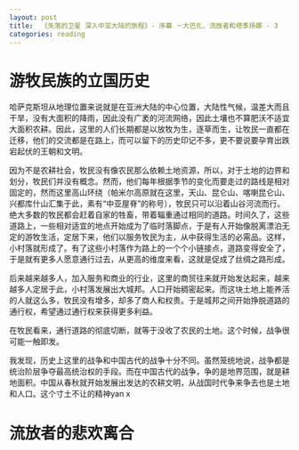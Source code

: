 ```yaml
---
layout: post
title:  《失落的卫星 深入中亚大陆的旅程》- 序幕 －大巴扎、流放者和塔季扬娜 - 3
categories: reading
---
```


# 游牧民族的立国历史

哈萨克斯坦从地理位置来说就是在亚洲大陆的中心位置，大陆性气候，温差大而且干旱，没有大面积的降雨，因此没有广袤的河流网络，因此土壤也不算肥沃不适宜大面积农耕。因此，这里的人们长期都是以放牧为生，逐草而生，让牧民一直都在迁移，他们的交流都是在路上，而可以留下的历史印记不多，更不要说要孕育出跌宕起伏的王朝和文明。

因为不是农耕社会，牧民没有像农民那么依赖土地资源，所以，对于土地的边界和划分，牧民们并没有概念。然而，他们每年根据季节的变化而要走过的路线是相对固定的，然而这里高山环绕（帕米尔高原就在这里，天山、昆仑山、喀喇昆仑山、兴都库什山汇集于此，素有“中亚屋脊”的称号），牧民只可以沿着山谷河流而行。绝大多数的牧民都会赶着自家的牲畜，带着辎重通过相同的道路。时间久了，这些道路上，一些相对适宜的地点开始成为了临时落脚点，于是有人开始像脱离漂泊无定的游牧生活，定居下来，他们以服务牧民为主，从中获得生活的必需品。这样，小村落就形成了。有了这些小村落作为路上的一个个小链接点，道路变得安全了，于是就有更多人愿意通行过去，从更高的维度来看，这就是促成了丝绸之路形成。

后来越来越多人，加入服务和商业的行业，这里的商贸往来就开始发达起来，越来越多人定居于此，小村落发展出大城邦。人口开始稠密起来。而这块土地上能养活的人就这么多，牧民没有增多，却多了商人和权贵。于是城邦之间开始挣脱道路的通行权，希望通过通行权来获得更多利益。

在牧民看来，通行道路的彻底切断，就等于没收了农民的土地。这个时候，战争很可能一触即发。

我发现，历史上这里的战争和中国古代的战争十分不同。虽然笼统地说，战争都是统治阶层争夺最高统治权的手段。而在中国古代的战争，争的是地界范围，就是耕地面积。中国从春秋就开始发展出发达的农耕文明，从战国时代争来争去也是土地和人口。这个寸土不让的精神yan x

# 流放者的悲欢离合

<!--stackedit_data:
eyJoaXN0b3J5IjpbLTQyODY1ODA0Nyw4NjkxNjYyMDUsLTExMz
E5OTg1NzJdfQ==
-->
